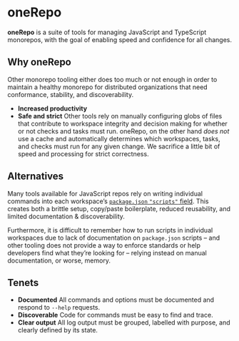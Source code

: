 # oneRepo

**oneRepo** is a suite of tools for managing JavaScript and TypeScript monorepos, with the goal of enabling speed and confidence for all changes.

## Why oneRepo

Other monorepo tooling either does too much or not enough in order to maintain a healthy monorepo for distributed organizations that need conformance, stability, and discoverability.

- **Increased productivity**
- **Safe and strict** Other tools rely on manually configuring globs of files that contribute to workspace integrity and decision making for whether or not checks and tasks must run. oneRepo, on the other hand _does not_ use a cache and automatically determines which workspaces, tasks, and checks must run for any given change. We sacrifice a little bit of speed and processing for strict correctness.

## Alternatives

Many tools available for JavaScript repos rely on writing individual commands into each workspace’s [`package.json` `"scripts"` field](https://docs.npmjs.com/cli/v9/using-npm/scripts). This creates both a brittle setup, copy/paste boilerplate, reduced reusability, and limited documentation & discoverability.

Furthermore, it is difficult to remember how to run scripts in individual workspaces due to lack of documentation on `package.json` scripts – and other tooling does not provide a way to enforce standards or help developers find what they’re looking for – relying instead on manual documentation, or worse, memory.

## Tenets

- **Documented** All commands and options must be documented and respond to `--help` requests.
- **Discoverable** Code for commands must be easy to find and trace.
- **Clear output** All log output must be grouped, labelled with purpose, and clearly defined by its state.
